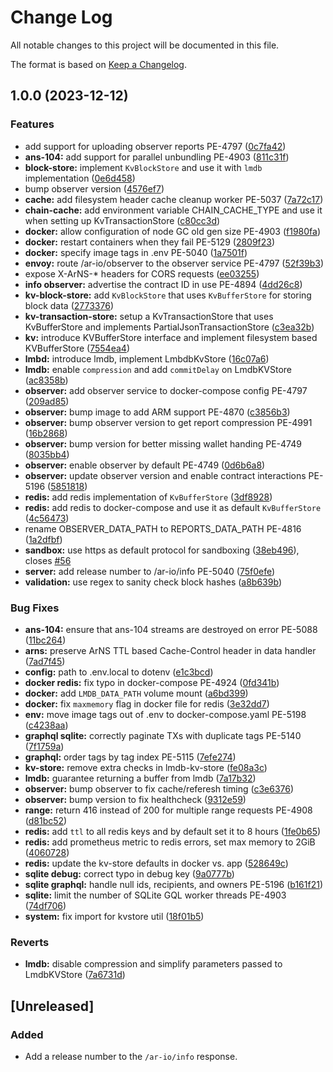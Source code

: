 # Change Log

All notable changes to this project will be documented in this file.

The format is based on [Keep a Changelog](https://keepachangelog.com/en/1.0.0/).

## 1.0.0 (2023-12-12)


### Features

* add support for uploading observer reports PE-4797 ([0c7fa42](https://github.com/Bobinstein/ar-io-node/commit/0c7fa42769e5aafaccb6cfafba92f8fed53e9bfe))
* **ans-104:** add support for parallel unbundling PE-4903 ([811c31f](https://github.com/Bobinstein/ar-io-node/commit/811c31ffb8e03bb6732c295dab36966d5cde01f6))
* **block-store:** implement `KvBlockStore` and use it with `lmdb` implementation ([0e6d458](https://github.com/Bobinstein/ar-io-node/commit/0e6d45896d62792b848125a9e9650a4c8c93ed98))
* bump observer version ([4576ef7](https://github.com/Bobinstein/ar-io-node/commit/4576ef7b4c49dd0c72e585afc8cec122956a87c7))
* **cache:** add filesystem header cache cleanup worker PE-5037 ([7a72c17](https://github.com/Bobinstein/ar-io-node/commit/7a72c1766ad0a7b43b6fdd510eea563ccbb0e035))
* **chain-cache:** add environment variable CHAIN_CACHE_TYPE and use it when setting up KvTransactionStore ([c80cc3d](https://github.com/Bobinstein/ar-io-node/commit/c80cc3d872ceacc2ccc067e939ab36e67d4a528a))
* **docker:** allow configuration of node GC old gen size PE-4903 ([f1980fa](https://github.com/Bobinstein/ar-io-node/commit/f1980fadc716d03922cda3d664a73792d5cd827b))
* **docker:** restart containers when they fail PE-5129 ([2809f23](https://github.com/Bobinstein/ar-io-node/commit/2809f23fe06532fcf2477396dc09d7199ef89d48))
* **docker:** specify image tags in .env PE-5040 ([1a7501f](https://github.com/Bobinstein/ar-io-node/commit/1a7501fca652e96b2aafc37ed3520ce279677382))
* **envoy:** route /ar-io/observer to the observer service PE-4797 ([52f39b3](https://github.com/Bobinstein/ar-io-node/commit/52f39b3f6c33b1fb7a8400baa50fd2a6cbfca828))
* expose X-ArNS-* headers for CORS requests ([ee03255](https://github.com/Bobinstein/ar-io-node/commit/ee032553ec485cb056cb4285f4953b8dd267865b))
* **info observer:** advertise the contract ID in use PE-4894 ([4dd26c8](https://github.com/Bobinstein/ar-io-node/commit/4dd26c8a45481409455068c8acd7fba5e30682ac))
* **kv-block-store:** add `KvBlockStore` that uses `KvBufferStore` for storing block data ([2773376](https://github.com/Bobinstein/ar-io-node/commit/27733767016d67c0d4ef449d6399dc17906656d1))
* **kv-transaction-store:** setup a KvTransactionStore that uses KvBufferStore and implements PartialJsonTransactionStore ([c3ea32b](https://github.com/Bobinstein/ar-io-node/commit/c3ea32b362187057b34585231470c924d5365123))
* **kv:** introduce KVBufferStore interface and implement filesystem based KVBufferStore ([7554ea4](https://github.com/Bobinstein/ar-io-node/commit/7554ea4d3405d83854ba84158b0be20ecaddd010))
* **lmbd:** introduce lmdb, implement LmbdbKvStore ([16c07a6](https://github.com/Bobinstein/ar-io-node/commit/16c07a69d8b362b18f8312d2452ffe5c5296aff4))
* **lmdb:** enable `compression` and add `commitDelay` on LmdbKVStore ([ac8358b](https://github.com/Bobinstein/ar-io-node/commit/ac8358b04685a7e4292b05fc3b5b97d28194ae30))
* **observer:** add observer service to docker-compose config PE-4797 ([209ad85](https://github.com/Bobinstein/ar-io-node/commit/209ad850421c2ee2b4424ee371fce7d37bd48fd2))
* **observer:** bump image to add ARM support PE-4870 ([c3856b3](https://github.com/Bobinstein/ar-io-node/commit/c3856b3cb67ebae2fb246f5b60325fea0d158eba))
* **observer:** bump observer version to get report compression PE-4991 ([16b2868](https://github.com/Bobinstein/ar-io-node/commit/16b28682e74cbe1d50a5e7198018a32a70638f5e))
* **observer:** bump version for better missing wallet handing PE-4749 ([8035bb4](https://github.com/Bobinstein/ar-io-node/commit/8035bb4b5465178f52227f74f753d481f8780d65))
* **observer:** enable observer by default PE-4749 ([0d6b6a8](https://github.com/Bobinstein/ar-io-node/commit/0d6b6a86a8c96b85ca197d024120826157fa8ebc))
* **observer:** update observer version and enable contract interactions PE-5196 ([5851818](https://github.com/Bobinstein/ar-io-node/commit/5851818f7b27fd60b0793a3d92176a8f2eadf7fa))
* **redis:** add redis implementation of `KvBufferStore` ([3df8928](https://github.com/Bobinstein/ar-io-node/commit/3df892805e5adaf67a6139ca26aff9a48e1a0071))
* **redis:** add redis to docker-compose and use it as default `KvBufferStore` ([4c56473](https://github.com/Bobinstein/ar-io-node/commit/4c564732b705644918e47a677d9c59708ae47146))
* rename OBSERVER_DATA_PATH to REPORTS_DATA_PATH PE-4816 ([1a2dfbf](https://github.com/Bobinstein/ar-io-node/commit/1a2dfbfd926a88977b33ec889d08d47e73bb0b7e))
* **sandbox:** use https as default protocol for sandboxing ([38eb496](https://github.com/Bobinstein/ar-io-node/commit/38eb4969a30d229bb52df05a4f0578cce18864ba)), closes [#56](https://github.com/Bobinstein/ar-io-node/issues/56)
* **server:** add release number to /ar-io/info PE-5040 ([75f0efe](https://github.com/Bobinstein/ar-io-node/commit/75f0efeec81fed8531c3d4bb2cff80809214daf4))
* **validation:** use regex to sanity check block hashes ([a8b639b](https://github.com/Bobinstein/ar-io-node/commit/a8b639b317f2888758aae9faa6a3f76fe9433c18))


### Bug Fixes

* **ans-104:** ensure that ans-104 streams are destroyed on error PE-5088 ([11bc264](https://github.com/Bobinstein/ar-io-node/commit/11bc264e5dfd966ae01dd4aedbde24cd7fa93cfa))
* **arns:** preserve ArNS TTL based Cache-Control header in data handler ([7ad7f45](https://github.com/Bobinstein/ar-io-node/commit/7ad7f45678eaadf4d96d95db498ec6ff16b13fbd))
* **config:** path to .env.local to dotenv ([e1c3bcd](https://github.com/Bobinstein/ar-io-node/commit/e1c3bcd4a70aab6b697a90c03534cc5c90e6e4bf))
* **docker redis:** fix typo in docker-compose PE-4924 ([0fd341b](https://github.com/Bobinstein/ar-io-node/commit/0fd341b9f4488c0b490399f6626f239ae9dda532))
* **docker:** add `LMDB_DATA_PATH` volume mount ([a6bd399](https://github.com/Bobinstein/ar-io-node/commit/a6bd3991cbe135b87475d5ca72eddbe6b2eee6a8))
* **docker:** fix `maxmemory` flag in docker file for redis ([3e32dd7](https://github.com/Bobinstein/ar-io-node/commit/3e32dd74b574fa6b7f7d0bd72903ee19aec05668))
* **env:** move image tags out of .env to docker-compose.yaml PE-5198 ([c4238aa](https://github.com/Bobinstein/ar-io-node/commit/c4238aa1b792329bc166843f709cda0d7f69b13e))
* **graphql sqlite:** correctly paginate TXs with duplicate tags PE-5140 ([7f1759a](https://github.com/Bobinstein/ar-io-node/commit/7f1759a9b73b06dc2a97a170aa04cd0ce0610853))
* **graphql:** order tags by tag index PE-5115 ([7efe274](https://github.com/Bobinstein/ar-io-node/commit/7efe274d7e76cf561fe027832669b9c3ede33eb6))
* **kv-store:** remove extra checks in lmdb-kv-store ([fe08a3c](https://github.com/Bobinstein/ar-io-node/commit/fe08a3cbd61e155df62baa5f1c57aed66e7e9c50))
* **lmdb:** guarantee returning a buffer from lmdb ([7a17b32](https://github.com/Bobinstein/ar-io-node/commit/7a17b32546707b40f748a68712b23be379430388))
* **observer:** bump observer to fix cache/referesh timing ([c3e6376](https://github.com/Bobinstein/ar-io-node/commit/c3e637645bd8e1343faf3f2ddc79a19fafd4c537))
* **observer:** bump version to fix healthcheck ([9312e59](https://github.com/Bobinstein/ar-io-node/commit/9312e59722df59eee08747e2a02b681724a1d9e5))
* **range:** return 416 instead of 200 for multiple range requests PE-4908 ([d81bc52](https://github.com/Bobinstein/ar-io-node/commit/d81bc52fe46915f467710e74841696a25171d99c))
* **redis:** add `ttl` to all redis keys and by default set it to 8 hours ([1fe0b65](https://github.com/Bobinstein/ar-io-node/commit/1fe0b65b39b0796240c04ddd3ea617f4201efdad))
* **redis:** add prometheus metric to redis errors, set max memory to 2GiB ([4060728](https://github.com/Bobinstein/ar-io-node/commit/4060728dcef108e9057dc24e30154b87e898bfca))
* **redis:** update the kv-store defaults in docker vs. app ([528649c](https://github.com/Bobinstein/ar-io-node/commit/528649c5776716990b6d29c893205545f2630b9f))
* **sqlite debug:** correct typo in debug key ([9a0777b](https://github.com/Bobinstein/ar-io-node/commit/9a0777bdbd81ebea1215e56c3e37d3a2bc510baf))
* **sqlite graphql:** handle null ids, recipients, and owners PE-5196 ([b161f21](https://github.com/Bobinstein/ar-io-node/commit/b161f21de1a2d76a87b47e68e111a2ef235a183a))
* **sqlite:** limit the number of SQLite GQL worker threads PE-4903 ([74df706](https://github.com/Bobinstein/ar-io-node/commit/74df7061d31529cd305b52dfad3ef2f4f08662a0))
* **system:** fix import for kvstore util ([18f01b5](https://github.com/Bobinstein/ar-io-node/commit/18f01b58e347b3cedcf7c270f9f81a8d46d70aa6))


### Reverts

* **lmdb:** disable compression and simplify parameters passed to LmdbKVStore ([7a6731d](https://github.com/Bobinstein/ar-io-node/commit/7a6731d4f1d63c5c0b8a9c542a09b9641db0138b))

## [Unreleased]

### Added

- Add a release number to the `/ar-io/info` response.

